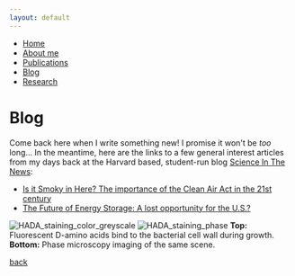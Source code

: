 ```yaml
---
layout: default
---
```

- [Home](.)
- [About me](./about-me.html)
- [Publications](./publications.html)
- [Blog](./blog.html)
- [Research](./research.html)


# Blog

Come back here when I write something new! I promise it won't be *too* long... In the meantime, here are the links to a few general interest articles from my days back at the Harvard based, student-run blog [Science In The News](https://sitn.hms.harvard.edu/):

- [Is it Smoky in Here? The importance of the Clean Air Act in the 21st century](https://sitn.hms.harvard.edu/flash/2019/smokey-importance-clean-air-act-21st-century/)
- [The Future of Energy Storage: A lost opportunity for the U.S.?](https://sitn.hms.harvard.edu/flash/2017/future-energy-storage-lost-opportunity-u-s/)

![HADA_staining_color_greyscale](https://user-images.githubusercontent.com/10761538/123298735-cc4b8500-d4e6-11eb-91ef-53e0e6c2a6a4.png)
![HADA_staining_phase](https://user-images.githubusercontent.com/10761538/123298736-cce41b80-d4e6-11eb-88a6-560deb4ccd92.png)
**Top:** Fluorescent D-amino acids bind to the bacterial cell wall during growth. **Bottom:** Phase microscopy imaging of the same scene.

[back](./)
